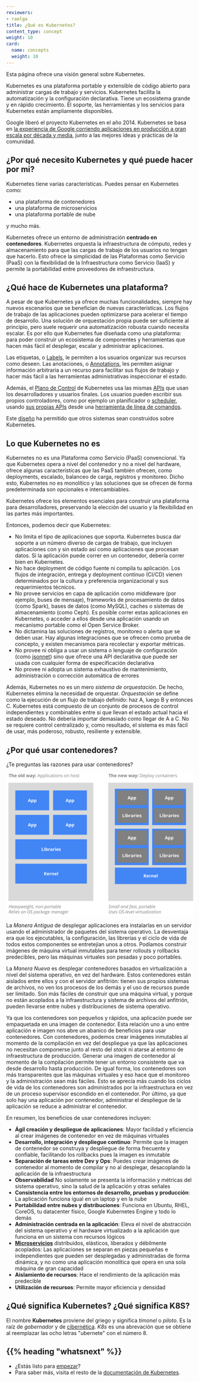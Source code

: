 ```yaml
---
reviewers:
- raelga
title: ¿Qué es Kubernetes?
content_type: concept
weight: 10
card:
  name: concepts
  weight: 10
---
```


<!-- overview -->
Esta página ofrece una visión general sobre Kubernetes.


<!-- body -->
Kubernetes es una plataforma portable y extensible de código abierto para
administrar cargas de trabajo y servicios. Kubernetes facilita la automatización
y la configuración declarativa. Tiene un ecosistema grande y en rápido crecimiento.
El soporte, las herramientas y los servicios para Kubernetes están ampliamente disponibles.

Google liberó el proyecto Kubernetes en el año 2014. Kubernetes se basa en [la experiencia de
Google corriendo aplicaciones en producción a gran escala por década y media](https://research.google.com/pubs/pub43438.html), junto a las mejores ideas y prácticas de la comunidad.

## ¿Por qué necesito Kubernetes y qué puede hacer por mi?

Kubernetes tiene varias características. Puedes pensar en Kubernetes como:

- una plataforma de contenedores
- una plataforma de microservicios
- una plataforma portable de nube

y mucho más.

Kubernetes ofrece un entorno de administración **centrado en contenedores**. Kubernetes
orquesta la infraestructura de cómputo, redes y almacenamiento para que las cargas de
trabajo de los usuarios no tengan que hacerlo. Esto ofrece la simplicidad de las Plataformas
como Servicio (PaaS) con la flexibilidad de la Infraestructura como Servicio (IaaS) y permite
la portabilidad entre proveedores de infraestructura.

## ¿Qué hace de Kubernetes una plataforma?

A pesar de que Kubernetes ya ofrece muchas funcionalidades, siempre hay nuevos
escenarios que se benefician de nuevas características. Los flujos de trabajo
de las aplicaciones pueden optimizarse para acelerar el tiempo de desarrollo.
Una solución de orquestación propia puede ser suficiente al principio, pero suele requerir
una automatización robusta cuando necesita escalar. Es por ello que Kubernetes fue diseñada como
una plataforma: para poder construir un ecosistema de componentes y herramientas que hacen
más fácil el desplegar, escalar y administrar aplicaciones.

Las etiquetas, o [Labels](/es/docs/concepts/overview/working-with-objects/labels/), le
permiten a los usuarios organizar sus recursos como deseen. Las anotaciones, o [Annotations](/es/docs/concepts/overview/working-with-objects/annotations/), les permiten asignar información arbitraria a un recurso para
facilitar sus flujos de trabajo y hacer más fácil a las herramientas administrativas inspeccionar el estado.

Además, el [Plano de Control](/docs/concepts/overview/components/) de Kubernetes usa las mismas
[APIs](/docs/reference/using-api/api-overview/) que usan los desarrolladores y usuarios finales.
Los usuarios pueden escribir sus propios controladores, como por ejemplo un planificador o [scheduler](https://github.com/kubernetes/community/blob/master/contributors/devel/scheduler.md),
usando [sus propias
APIs](/docs/concepts/api-extension/custom-resources/)
desde una [herramienta de línea de comandos](/docs/user-guide/kubectl-overview/).

Este
[diseño](https://git.k8s.io/design-proposals-archive/architecture/architecture.md)
ha permitido que otros sistemas sean construidos sobre Kubernetes.

## Lo que Kubernetes no es

Kubernetes no es una Plataforma como Servicio (PaaS) convencional. Ya que
Kubernetes opera a nivel del contenedor y no a nivel del hardware, ofrece
algunas características que las PaaS también ofrecen, como deployments,
escalado, balanceo de carga, registros y monitoreo. Dicho esto, Kubernetes
no es monolítico y las soluciones que se ofrecen de forma predeterminada
son opcionales e intercambiables.

Kubernetes ofrece los elementos esenciales para construir una plataforma
para desarrolladores, preservando la elección del usuario y la flexibilidad
en las partes más importantes.

Entonces, podemos decir que Kubernetes:

* No limita el tipo de aplicaciones que soporta. Kubernetes busca dar soporte a un número diverso de cargas de trabajo, que incluyen aplicaciones con y sin estado así como aplicaciones que procesan datos. Si la aplicación puede correr en un contenedor, debería correr bien en Kubernetes.
* No hace deployment de código fuente ni compila tu aplicación. Los flujos de integración, entrega y deployment continuo (CI/CD) vienen determinados por la cultura y preferencia organizacional y sus requerimientos técnicos.
* No provee servicios en capa de aplicación como middleware (por ejemplo, buses de mensaje), frameworks de procesamiento de datos (como Spark), bases de datos (como MySQL), caches o sistemas de almacenamiento (como Ceph). Es posible correr estas aplicaciones en Kubernetes, o acceder a ellos desde una aplicación usando un mecanismo portable como el Open Service Broker.
* No dictamina las soluciones de registros, monitoreo o alerta que se deben usar. Hay algunas integraciones que se ofrecen como prueba de concepto, y existen mecanismos para recolectar y exportar métricas.
* No provee ni obliga a usar un sistema o lenguaje de configuración (como [jsonnet](https://github.com/google/jsonnet)) sino que ofrece una API declarativa que puede ser usada con cualquier forma de especificación declarativa
* No provee ni adopta un sistema exhaustivo de mantenimiento, administración o corrección automática de errores

Además, Kubernetes no es un mero *sistema de orquestación*. De hecho, Kubernetes elimina la necesidad de orquestar. *Orquestación* se define como la ejecución de un flujo de trabajo definido: haz A, luego B y entonces C. Kubernetes está compuesto de un conjunto de procesos de control independientes y combinables entre si que llevan el estado actual hacia el estado deseado. No debería importar demasiado como llegar de A a C. No se requiere control centralizado y, como resultado, el sistema es más fácil de usar, más poderoso, robusto, resiliente y extensible.

## ¿Por qué usar contenedores?

¿Te preguntas las razones para usar contenedores?

![Why Containers?](/images/docs/why_containers.svg)

La *Manera Antigua* de desplegar aplicaciones era instalarlas en un
servidor usando el administrador de paquetes del sistema operativo.
La desventaja era que los ejecutables, la configuración, las librerías
y el ciclo de vida de todos estos componentes se entretejían unos a
otros. Podíamos construir imágenes de máquina virtual inmutables para
tener rollouts y rollbacks predecibles, pero las máquinas virtuales
son pesadas y poco portables.

La *Manera Nueva* es desplegar contenedores basados en virtualización
a nivel del sistema operativo, en vez del hardware. Estos contenedores
están aislados entre ellos y con el servidor anfitrión: tienen sus propios
sistemas de archivos, no ven los procesos de los demás y el uso de recursos
puede ser limitado. Son más fáciles de construir que una máquina virtual, y
porque no están acoplados a la infraestructura y sistema de archivos del
anfitrión, pueden llevarse entre nubes y distribuciones de sistema operativo.

Ya que los contenedores son pequeños y rápidos, una aplicación puede ser
empaquetada en una imagen de contenedor. Esta relación uno a uno entre
aplicación e imagen nos abre un abanico de beneficios para usar contenedores.
Con contenedores, podemos crear imágenes inmutables al momento de la compilación
en vez del despliegue ya que las aplicaciones no necesitan componerse junto al
resto del _stack_ ni atarse al entorno de infraestructura de producción. Generar
una imagen de contenedor al momento de la compilación permite tener un entorno
consistente que va desde desarrollo hasta producción. De igual forma, los contenedores
son más transparentes que las máquinas virtuales y eso hace que el monitoreo y la
administración sean más fáciles. Esto se aprecia más cuando los ciclos de vida de
los contenedores son administrados por la infraestructura en vez de un proceso supervisor
escondido en el contenedor. Por último, ya que solo hay una aplicación por contenedor,
administrar el despliegue de la aplicación se reduce a administrar el contenedor.

En resumen, los beneficios de usar contenedores incluyen:

* **Ágil creación y despliegue de aplicaciones**:
    Mayor facilidad y eficiencia al crear imágenes de contenedor en vez de máquinas virtuales
* **Desarrollo, integración y despliegue continuo**:
    Permite que la imagen de contenedor se construya y despliegue de forma frecuente y confiable,
    facilitando los rollbacks pues la imagen es inmutable
* **Separación de tareas entre Dev y Ops**:
    Puedes crear imágenes de contenedor al momento de compilar y no al desplegar, desacoplando la
    aplicación de la infraestructura
* **Observabilidad**
    No solamente se presenta la información y métricas del sistema operativo, sino la salud de la
    aplicación y otras señales
* **Consistencia entre los entornos de desarrollo, pruebas y producción**:
    La aplicación funciona igual en un laptop y en la nube
* **Portabilidad entre nubes y distribuciones**:
    Funciona en Ubuntu, RHEL, CoreOS, tu datacenter físico, Google Kubernetes Engine y todo lo demás
* **Administración centrada en la aplicación**:
    Eleva el nivel de abstracción del sistema operativo y el hardware virtualizado a la aplicación que funciona en un sistema con recursos lógicos
* **[Microservicios](https://martinfowler.com/articles/microservices.html)** distribuidos, elásticos, liberados y débilmente acoplados:
    Las aplicaciones se separan en piezas pequeñas e independientes que pueden ser desplegadas y administradas de forma dinámica, y no como una aplicación monolítica que opera en una sola máquina de gran capacidad
* **Aislamiento de recursos**:
    Hace el rendimiento de la aplicación más predecible
* **Utilización de recursos**:
    Permite mayor eficiencia y densidad

## ¿Qué significa Kubernetes? ¿Qué significa K8S?

El nombre **Kubernetes** proviene del griego y significa *timonel* o *piloto*. Es la raíz de *gobernador* y de [cibernética](http://www.etymonline.com/index.php?term=cybernetics). *K8s*
es una abrevación que se obtiene al reemplazar las ocho letras "ubernete" con el número 8.



## {{% heading "whatsnext" %}}

*   ¿Estás listo para [empezar](/docs/setup/)?
*   Para saber más, visita el resto de la [documentación de Kubernetes](/docs/home/).



